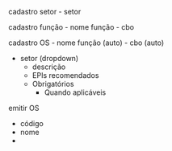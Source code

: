 cadastro setor
	- setor

cadastro função
	- nome função
	- cbo

cadastro OS
	- nome função (auto)
	- cbo (auto)
  - setor (dropdown)
	- descrição
	- EPIs recomendados
    - Obrigatórios
		- Quando aplicáveis

emitir OS
  - código
  - nome
  - 